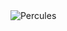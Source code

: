 <!DOCTYPE html>
<html lang="sr">
<head>
    <meta charset="UTF-8">
    <title>Percules</title>
</head>
<body>
    <img src="PERCULES.kra~" alt="Percules">
</body>
</html>
